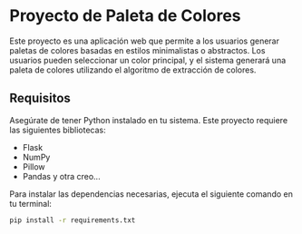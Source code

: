 # Proyecto de Paleta de Colores
Este proyecto es una aplicación web que permite a los usuarios generar paletas de colores basadas en estilos minimalistas o abstractos. Los usuarios pueden seleccionar un color principal, y el sistema generará una paleta de colores utilizando el algoritmo de extracción de colores.

## Requisitos
Asegúrate de tener Python instalado en tu sistema. Este proyecto requiere las siguientes bibliotecas:
- Flask
- NumPy
- Pillow
- Pandas
y otra creo...

Para instalar las dependencias necesarias, ejecuta el siguiente comando en tu terminal:

```bash
pip install -r requirements.txt
